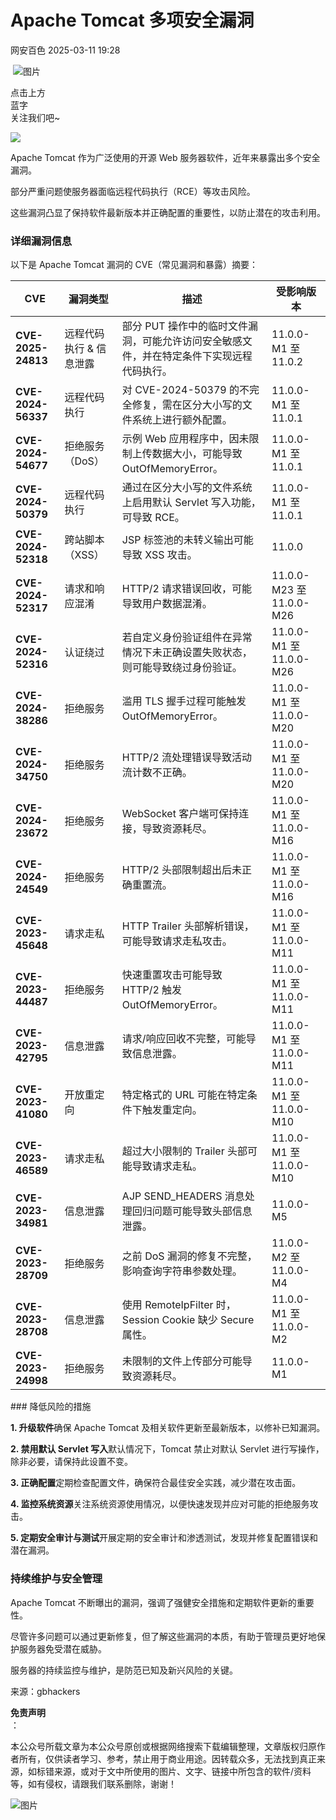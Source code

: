 #  Apache Tomcat 多项安全漏洞   
 网安百色   2025-03-11 19:28  
  
 ![图片](https://mmbiz.qpic.cn/mmbiz_png/1QIbxKfhZo5lNbibXUkeIxDGJmD2Md5vK9ZGS15PBzhF8gRBMk6V7TXMVsSxyqn3vpLuXTg82nHzLRYicg7QtVJQ/640?wx_fmt=other&from=appmsg&wxfrom=5&wx_lazy=1&wx_co=1&tp=webp "")  
  
点击上方  
蓝字  
关注我们吧~  
  
![](https://mmbiz.qpic.cn/mmbiz_jpg/1QIbxKfhZo4z3hLL6buIGvZbEocbO0KPMQW1J0TR3Gu9hiac3XgUWeDDrHSkxLIgHtj5u40SXCmpqIyiblyiaM2pA/640?wx_fmt=jpeg&from=appmsg "")  
  
Apache Tomcat 作为广泛使用的开源 Web 服务器软件，近年来暴露出多个安全漏洞。  
  
部分严重问题使服务器面临远程代码执行（RCE）等攻击风险。  
  
这些漏洞凸显了保持软件最新版本并正确配置的重要性，以防止潜在的攻击利用。  
### 详细漏洞信息  
  
以下是 Apache Tomcat 漏洞的 CVE（常见漏洞和暴露）摘要：  
<table><thead data-start="232" data-end="277"><tr data-start="232" data-end="277"><th data-start="232" data-end="242"><strong data-start="234" data-end="241">CVE</strong></th><th data-start="242" data-end="253"><strong data-start="244" data-end="252">漏洞类型</strong></th><th data-start="253" data-end="262"><strong data-start="255" data-end="261">描述</strong></th><th data-start="262" data-end="277"><strong data-start="264" data-end="273">受影响版本</strong></th></tr></thead><tbody data-start="331" data-end="2137"><tr data-start="331" data-end="442"><td><strong data-start="333" data-end="351">CVE-2025-24813</strong></td><td>远程代码执行 &amp; 信息泄露</td><td>部分 PUT 操作中的临时文件漏洞，可能允许访问安全敏感文件，并在特定条件下实现远程代码执行。</td><td>11.0.0-M1 至 11.0.2</td></tr><tr data-start="443" data-end="544"><td><strong data-start="445" data-end="463">CVE-2024-56337</strong></td><td>远程代码执行</td><td>对 CVE-2024-50379 的不完全修复，需在区分大小写的文件系统上进行额外配置。</td><td>11.0.0-M1 至 11.0.1</td></tr><tr data-start="545" data-end="651"><td><strong data-start="547" data-end="565">CVE-2024-54677</strong></td><td>拒绝服务（DoS）</td><td>示例 Web 应用程序中，因未限制上传数据大小，可能导致 OutOfMemoryError。</td><td>11.0.0-M1 至 11.0.1</td></tr><tr data-start="652" data-end="749"><td><strong data-start="654" data-end="672">CVE-2024-50379</strong></td><td>远程代码执行</td><td>通过在区分大小写的文件系统上启用默认 Servlet 写入功能，可导致 RCE。</td><td>11.0.0-M1 至 11.0.1</td></tr><tr data-start="750" data-end="823"><td><strong data-start="752" data-end="770">CVE-2024-52318</strong></td><td>跨站脚本（XSS）</td><td>JSP 标签池的未转义输出可能导致 XSS 攻击。</td><td>11.0.0</td></tr><tr data-start="824" data-end="912"><td><strong data-start="826" data-end="844">CVE-2024-52317</strong></td><td>请求和响应混淆</td><td>HTTP/2 请求错误回收，可能导致用户数据混淆。</td><td>11.0.0-M23 至 11.0.0-M26</td></tr><tr data-start="913" data-end="1010"><td><strong data-start="915" data-end="933">CVE-2024-52316</strong></td><td>认证绕过</td><td>若自定义身份验证组件在异常情况下未正确设置失败状态，则可能导致绕过身份验证。</td><td>11.0.0-M1 至 11.0.0-M26</td></tr><tr data-start="1011" data-end="1103"><td><strong data-start="1013" data-end="1031">CVE-2024-38286</strong></td><td>拒绝服务</td><td>滥用 TLS 握手过程可能触发 OutOfMemoryError。</td><td>11.0.0-M1 至 11.0.0-M20</td></tr><tr data-start="1104" data-end="1186"><td><strong data-start="1106" data-end="1124">CVE-2024-34750</strong></td><td>拒绝服务</td><td>HTTP/2 流处理错误导致活动流计数不正确。</td><td>11.0.0-M1 至 11.0.0-M20</td></tr><tr data-start="1187" data-end="1272"><td><strong data-start="1189" data-end="1207">CVE-2024-23672</strong></td><td>拒绝服务</td><td>WebSocket 客户端可保持连接，导致资源耗尽。</td><td>11.0.0-M1 至 11.0.0-M16</td></tr><tr data-start="1273" data-end="1353"><td><strong data-start="1275" data-end="1293">CVE-2024-24549</strong></td><td>拒绝服务</td><td>HTTP/2 头部限制超出后未正确重置流。</td><td>11.0.0-M1 至 11.0.0-M16</td></tr><tr data-start="1354" data-end="1444"><td><strong data-start="1356" data-end="1374">CVE-2023-45648</strong></td><td>请求走私</td><td>HTTP Trailer 头部解析错误，可能导致请求走私攻击。</td><td>11.0.0-M1 至 11.0.0-M11</td></tr><tr data-start="1445" data-end="1542"><td><strong data-start="1447" data-end="1465">CVE-2023-44487</strong></td><td>拒绝服务</td><td>快速重置攻击可能导致 HTTP/2 触发 OutOfMemoryError。</td><td>11.0.0-M1 至 11.0.0-M11</td></tr><tr data-start="1543" data-end="1622"><td><strong data-start="1545" data-end="1563">CVE-2023-42795</strong></td><td>信息泄露</td><td>请求/响应回收不完整，可能导致信息泄露。</td><td>11.0.0-M1 至 11.0.0-M11</td></tr><tr data-start="1623" data-end="1707"><td><strong data-start="1625" data-end="1643">CVE-2023-41080</strong></td><td>开放重定向</td><td>特定格式的 URL 可能在特定条件下触发重定向。</td><td>11.0.0-M1 至 11.0.0-M10</td></tr><tr data-start="1708" data-end="1794"><td><strong data-start="1710" data-end="1728">CVE-2023-46589</strong></td><td>请求走私</td><td>超过大小限制的 Trailer 头部可能导致请求走私。</td><td>11.0.0-M1 至 11.0.0-M10</td></tr><tr data-start="1795" data-end="1877"><td><strong data-start="1797" data-end="1815">CVE-2023-34981</strong></td><td>信息泄露</td><td>AJP SEND_HEADERS 消息处理回归问题可能导致头部信息泄露。</td><td>11.0.0-M5</td></tr><tr data-start="1878" data-end="1964"><td><strong data-start="1880" data-end="1898">CVE-2023-28709</strong></td><td>拒绝服务</td><td>之前 DoS 漏洞的修复不完整，影响查询字符串参数处理。</td><td>11.0.0-M2 至 11.0.0-M4</td></tr><tr data-start="1965" data-end="2071"><td><strong data-start="1967" data-end="1985">CVE-2023-28708</strong></td><td>信息泄露</td><td>使用 RemoteIpFilter 时，Session Cookie 缺少 Secure 属性。</td><td>11.0.0-M1 至 11.0.0-M2</td></tr><tr data-start="2072" data-end="2137"><td><strong data-start="2074" data-end="2092">CVE-2023-24998</strong></td><td>拒绝服务</td><td>未限制的文件上传部分可能导致资源耗尽。</td><td>11.0.0-M1</td></tr></tbody></table>### 降低风险的措施  
  
**1. 升级软件**确保 Apache Tomcat 及相关软件更新至最新版本，以修补已知漏洞。  
  
**2. 禁用默认 Servlet 写入**默认情况下，Tomcat 禁止对默认 Servlet 进行写操作，除非必要，请保持此设置不变。  
  
**3. 正确配置**定期检查配置文件，确保符合最佳安全实践，减少潜在攻击面。  
  
**4. 监控系统资源**关注系统资源使用情况，以便快速发现并应对可能的拒绝服务攻击。  
  
**5. 定期安全审计与测试**开展定期的安全审计和渗透测试，发现并修复配置错误和潜在漏洞。  
### 持续维护与安全管理  
  
Apache Tomcat 不断曝出的漏洞，强调了强健安全措施和定期软件更新的重要性。  
  
尽管许多问题可以通过更新修复，但了解这些漏洞的本质，有助于管理员更好地保护服务器免受潜在威胁。  
  
服务器的持续监控与维护，是防范已知及新兴风险的关键。  
  
来源：gbhackers  
  
**免责声明**  
：  
  
本公众号所载文章为本公众号原创或根据网络搜索下载编辑整理，文章版权归原作者所有，仅供读者学习、参考，禁止用于商业用途。因转载众多，无法找到真正来源，如标错来源，或对于文中所使用的图片、文字、链接中所包含的软件/资料等，如有侵权，请跟我们联系删除，谢谢！  
  
![图片](https://mmbiz.qpic.cn/mmbiz_jpg/1QIbxKfhZo5lNbibXUkeIxDGJmD2Md5vKicbNtIkdNvibicL87FjAOqGicuxcgBuRjjolLcGDOnfhMdykXibWuH6DV1g/640?wx_fmt=other&from=appmsg&wxfrom=5&wx_lazy=1&wx_co=1&tp=webp "")  
  
  
